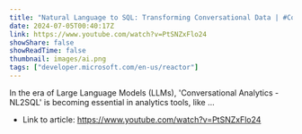 ```yaml
---
title: "Natural Language to SQL: Transforming Conversational Data | #CopilotChronicles"
date: 2024-07-05T00:40:17Z
link: https://www.youtube.com/watch?v=PtSNZxFlo24
showShare: false
showReadTime: false
thumbnail: images/ai.png
tags: ["developer.microsoft.com/en-us/reactor"]
---
```

In the era of Large Language Models (LLMs), 'Conversational Analytics - NL2SQL' is becoming essential in analytics tools, like ...

- Link to article: https://www.youtube.com/watch?v=PtSNZxFlo24